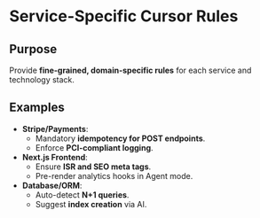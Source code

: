 # Service-Specific Cursor Rules

## Purpose
Provide **fine-grained, domain-specific rules** for each service and technology stack.

## Examples
- **Stripe/Payments**:
  - Mandatory **idempotency for POST endpoints**.
  - Enforce **PCI-compliant logging**.
- **Next.js Frontend**:
  - Ensure **ISR and SEO meta tags**.
  - Pre-render analytics hooks in Agent mode.
- **Database/ORM**:
  - Auto-detect **N+1 queries**.
  - Suggest **index creation** via AI.
